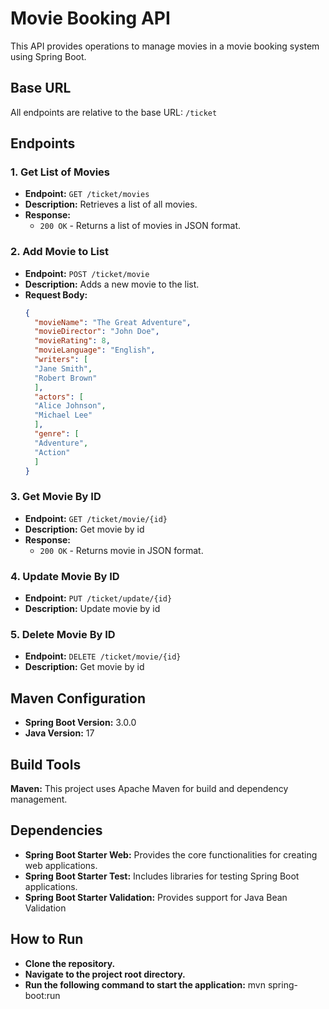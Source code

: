 # Movie Booking API

This API provides operations to manage movies in a movie booking system using Spring Boot.

## Base URL

All endpoints are relative to the base URL: `/ticket`

## Endpoints

### 1. Get List of Movies

- **Endpoint:** `GET /ticket/movies`
- **Description:** Retrieves a list of all movies.
- **Response:**
  - `200 OK` - Returns a list of movies in JSON format.
  
### 2. Add Movie to List

- **Endpoint:** `POST /ticket/movie`
- **Description:** Adds a new movie to the list.
- **Request Body:**
  ```json
  {
    "movieName": "The Great Adventure",
    "movieDirector": "John Doe",
    "movieRating": 8,
    "movieLanguage": "English",
    "writers": [
    "Jane Smith",
    "Robert Brown"
    ],
    "actors": [
    "Alice Johnson",
    "Michael Lee"
    ],
    "genre": [
    "Adventure",
    "Action"
    ]
  }

### 3. Get Movie By ID

- **Endpoint:** `GET /ticket/movie/{id}`
- **Description:** Get movie by id
- **Response:**
  - `200 OK` - Returns movie in JSON format.

### 4. Update Movie By ID

- **Endpoint:** `PUT /ticket/update/{id}`
- **Description:** Update movie by id

### 5. Delete Movie By ID

- **Endpoint:** `DELETE /ticket/movie/{id}`
- **Description:** Get movie by id


## Maven Configuration

- **Spring Boot Version:** 3.0.0
- **Java Version:** 17

## Build Tools

**Maven:** This project uses Apache Maven for build and dependency management.  

## Dependencies
- **Spring Boot Starter Web:** Provides the core functionalities for creating web applications.
- **Spring Boot Starter Test:** Includes libraries for testing Spring Boot applications.
- **Spring Boot Starter Validation:** Provides support for Java Bean Validation

## How to Run
- **Clone the repository.**
- **Navigate to the project root directory.**
- **Run the following command to start the application:** mvn spring-boot:run

